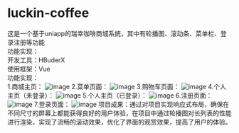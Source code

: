 # luckin-coffee
这是一个基于uniapp的瑞幸咖啡商城系统，其中有轮播图、滚动条、菜单栏、登录注册等功能<br>
功能实现：<br>
开发工具：HBuderX<br>
使用框架：Vue<br>
功能实现：<br>
1.商城主页：
![image](https://github.com/Chenhongbin14/luckin-coffee/assets/171695287/d2e82677-3a0d-4c0a-90ca-08a5b75a4069)
2.菜单页面：
![image](https://github.com/Chenhongbin14/luckin-coffee/assets/171695287/440e7a31-9b02-4e3f-ab4c-2cbf90e3e879)
3.购物车页面：
![image](https://github.com/Chenhongbin14/luckin-coffee/assets/171695287/42b16db3-d4dc-4d76-9242-dea340cf432a)
4.个人主页（未登录）：
![image](https://github.com/Chenhongbin14/luckin-coffee/assets/171695287/51e5cbae-6fe4-4f13-a3a6-679d6cdba63e)
5.个人主页（已登录）：
![image](https://github.com/Chenhongbin14/luckin-coffee/assets/171695287/2ace9fb1-9903-4773-95e9-ed3c64c62ba2)
6.注册页面：
![image](https://github.com/Chenhongbin14/luckin-coffee/assets/171695287/4d1505e0-4680-4654-b821-3129b8bd4038)
7.登录页面：
![image](https://github.com/Chenhongbin14/luckin-coffee/assets/171695287/74c39567-df4e-4dc8-aa1f-4b59c35bcb1b)
项目成果：通过对项目实现响应式布局，确保在不同尺寸的屏幕上都能获得良好的用户体验，在项目中通过轮播图对长列表的性能进行渲染，实现了流畅的滚动效果，优化了界面的观赏效果，提高了用户的体验。
